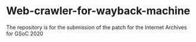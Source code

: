 # Web-crawler-for-wayback-machine
The repository is for the submission of the patch for the Internet Archives for GSoC 2020
